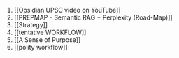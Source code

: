 1. [[Obsidian UPSC video on YouTube]]
2. [[PREPMAP - Semantic RAG + Perplexity (Road-Map)]]
3. [[Strategy]]
4. [[tentative WORKFLOW]]
5.  [[A Sense of Purpose]]
6. [[polity workflow]]